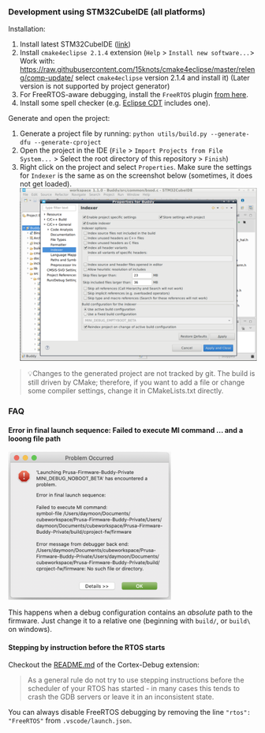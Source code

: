 ### Development using STM32CubeIDE (all platforms)

Installation:

1. Install latest STM32CubeIDE ([link](https://www.st.com/en/development-tools/stm32cubeide.html))
2. Install `cmake4eclipse 2.1.4` extension (`Help` > `Install new software...`> Work with: https://raw.githubusercontent.com/15knots/cmake4eclipse/master/releng/comp-update/ select `cmake4eclipse` version 2.1.4 and install it) (Later version is not supported by project generator)
3. For FreeRTOS-aware debugging, install the `FreeRTOS` plugin [from here](https://mcuoneclipse.com/2016/07/06/freertos-kernel-awareness-for-eclipse-from-nxp/).
4. Install some spell checker (e.g. [Eclipse CDT](https://www.eclipse.org/cdt/) includes one).

Generate and open the project:

1. Generate a project file by running: `python utils/build.py --generate-dfu --generate-cproject`
2. Open the project in the IDE (`File` > `Import Projects from File System...` > Select the root directory of this repository > `Finish`)
3. Right click on the project and select `Properties`. Make sure the settings for `Indexer` is the same as on the screenshot below (sometimes, it does not get loaded).
    ![screenshot](stm32cubeide_indexer.png)

> 💡Changes to the generated project are not tracked by git.
> The build is still driven by CMake; therefore, if you want to add a file or change some compiler settings, change it in CMakeLists.txt directly.

### FAQ

#### Error in final launch sequence: Failed to execute MI command ... and a looong file path

<img src="stm32cubeide_issue_path.png" height="300" alt="screenshot of the error" />

This happens when a debug configuration contains an _absolute_ path to the firmware. Just change it to a relative one (beginning with `build/`, or `build\` on windows).

#### Stepping by instruction before the RTOS starts

Checkout the [README.md](https://github.com/Marus/cortex-debug) of the Cortex-Debug extension:
> As a general rule do not try to use stepping instructions before the scheduler of your RTOS has started - in many cases this tends to crash the GDB servers or leave it in an inconsistent state.

You can always disable FreeRTOS debugging by removing the line `"rtos": "FreeRTOS"` from `.vscode/launch.json`.
